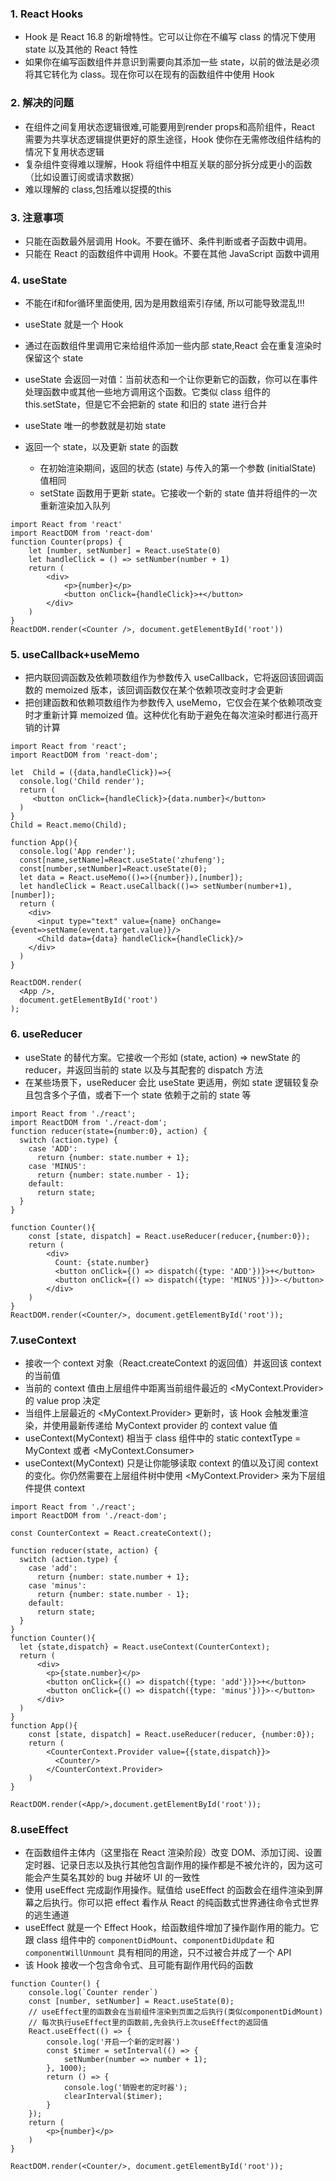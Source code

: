 ### 1. React Hooks

- Hook 是 React 16.8 的新增特性。它可以让你在不编写 class 的情况下使用 state 以及其他的 React 特性
- 如果你在编写函数组件并意识到需要向其添加一些 state，以前的做法是必须将其它转化为 class。现在你可以在现有的函数组件中使用 Hook

### 2. 解决的问题

- 在组件之间复用状态逻辑很难,可能要用到render props和高阶组件，React 需要为共享状态逻辑提供更好的原生途径，Hook 使你在无需修改组件结构的情况下复用状态逻辑
- 复杂组件变得难以理解，Hook 将组件中相互关联的部分拆分成更小的函数（比如设置订阅或请求数据）
- 难以理解的 class,包括难以捉摸的this

### 3. 注意事项

- 只能在函数最外层调用 Hook。不要在循环、条件判断或者子函数中调用。
- 只能在 React 的函数组件中调用 Hook。不要在其他 JavaScript 函数中调用

### 4. useState

- 不能在if和for循环里面使用, 因为是用数组索引存储, 所以可能导致混乱!!!

- useState 就是一个 Hook
- 通过在函数组件里调用它来给组件添加一些内部 state,React 会在重复渲染时保留这个 state
- useState 会返回一对值：当前状态和一个让你更新它的函数，你可以在事件处理函数中或其他一些地方调用这个函数。它类似 class 组件的 this.setState，但是它不会把新的 state 和旧的 state 进行合并
- useState 唯一的参数就是初始 state
- 返回一个 state，以及更新 state 的函数
    - 在初始渲染期间，返回的状态 (state) 与传入的第一个参数 (initialState) 值相同
    - setState 函数用于更新 state。它接收一个新的 state 值并将组件的一次重新渲染加入队列
    
```
import React from 'react'
import ReactDOM from 'react-dom'
function Counter(props) {
    let [number, setNumber] = React.useState(0)
    let handleClick = () => setNumber(number + 1)
    return (
        <div>
            <p>{number}</p>
            <button onClick={handleClick}>+</button>
        </div>
    )
}
ReactDOM.render(<Counter />, document.getElementById('root'))
```

### 5. useCallback+useMemo

- 把内联回调函数及依赖项数组作为参数传入 useCallback，它将返回该回调函数的 memoized 版本，该回调函数仅在某个依赖项改变时才会更新
- 把创建函数和依赖项数组作为参数传入 useMemo，它仅会在某个依赖项改变时才重新计算 memoized 值。这种优化有助于避免在每次渲染时都进行高开销的计算

```
import React from 'react';
import ReactDOM from 'react-dom';

let  Child = ({data,handleClick})=>{
  console.log('Child render');
  return (
     <button onClick={handleClick}>{data.number}</button>
  )
}
Child = React.memo(Child);

function App(){
  console.log('App render');
  const[name,setName]=React.useState('zhufeng');
  const[number,setNumber]=React.useState(0);
  let data = React.useMemo(()=>({number}),[number]);
  let handleClick = React.useCallback(()=> setNumber(number+1),[number]);
  return (
    <div>
      <input type="text" value={name} onChange={event=>setName(event.target.value)}/>
      <Child data={data} handleClick={handleClick}/>
    </div>
  )
}

ReactDOM.render(
  <App />,
  document.getElementById('root')
);
```

### 6. useReducer

- useState 的替代方案。它接收一个形如 (state, action) => newState 的 reducer，并返回当前的 state 以及与其配套的 dispatch 方法
- 在某些场景下，useReducer 会比 useState 更适用，例如 state 逻辑较复杂且包含多个子值，或者下一个 state 依赖于之前的 state 等

```
import React from './react';
import ReactDOM from './react-dom';
function reducer(state={number:0}, action) {
  switch (action.type) {
    case 'ADD':
      return {number: state.number + 1};
    case 'MINUS':
      return {number: state.number - 1};
    default:
      return state;
  }
}

function Counter(){
    const [state, dispatch] = React.useReducer(reducer,{number:0});
    return (
        <div>
          Count: {state.number}
          <button onClick={() => dispatch({type: 'ADD'})}>+</button>
          <button onClick={() => dispatch({type: 'MINUS'})}>-</button>
        </div>
    )
}
ReactDOM.render(<Counter/>, document.getElementById('root'));
```

### 7.useContext

- 接收一个 context 对象（React.createContext 的返回值）并返回该 context 的当前值
- 当前的 context 值由上层组件中距离当前组件最近的 <MyContext.Provider> 的 value prop 决定
- 当组件上层最近的 <MyContext.Provider> 更新时，该 Hook 会触发重渲染，并使用最新传递给 MyContext provider 的 context value 值
- useContext(MyContext) 相当于 class 组件中的 static contextType = MyContext 或者 <MyContext.Consumer>
- useContext(MyContext) 只是让你能够读取 context 的值以及订阅 context 的变化。你仍然需要在上层组件树中使用 <MyContext.Provider> 来为下层组件提供 context

```
import React from './react';
import ReactDOM from './react-dom';

const CounterContext = React.createContext();

function reducer(state, action) {
  switch (action.type) {
    case 'add':
      return {number: state.number + 1};
    case 'minus':
      return {number: state.number - 1};
    default:
      return state;
  }
}
function Counter(){
  let {state,dispatch} = React.useContext(CounterContext);
  return (
      <div>
        <p>{state.number}</p>
        <button onClick={() => dispatch({type: 'add'})}>+</button>
        <button onClick={() => dispatch({type: 'minus'})}>-</button>
      </div>
  )
}
function App(){
    const [state, dispatch] = React.useReducer(reducer, {number:0});
    return (
        <CounterContext.Provider value={{state,dispatch}}>
          <Counter/>
        </CounterContext.Provider>
    )
}

ReactDOM.render(<App/>,document.getElementById('root'));
```

### 8.useEffect

- 在函数组件主体内（这里指在 React 渲染阶段）改变 DOM、添加订阅、设置定时器、记录日志以及执行其他包含副作用的操作都是不被允许的，因为这可能会产生莫名其妙的 bug 并破坏 UI 的一致性
- 使用 useEffect 完成副作用操作。赋值给 useEffect 的函数会在组件渲染到屏幕之后执行。你可以把 effect 看作从 React 的纯函数式世界通往命令式世界的逃生通道
- useEffect 就是一个 Effect Hook，给函数组件增加了操作副作用的能力。它跟 class 组件中的 `componentDidMount`、`componentDidUpdate` 和 `componentWillUnmount` 具有相同的用途，只不过被合并成了一个 API
- 该 Hook 接收一个包含命令式、且可能有副作用代码的函数

```
function Counter() {
    console.log(`Counter render`)
    const [number, setNumber] = React.useState(0);
    // useEffect里的函数会在当前组件渲染到页面之后执行(类似componentDidMount)
    // 每次执行useEffect里的函数前,先会执行上次useEffect的返回值
    React.useEffect(() => {
        console.log('开启一个新的定时器')
        const $timer = setInterval(() => {
            setNumber(number => number + 1);
        }, 1000);
        return () => {
            console.log('销毁老的定时器');
            clearInterval($timer);
        }
    });
    return (
        <p>{number}</p>
    )
}

ReactDOM.render(<Counter/>, document.getElementById('root'));
```